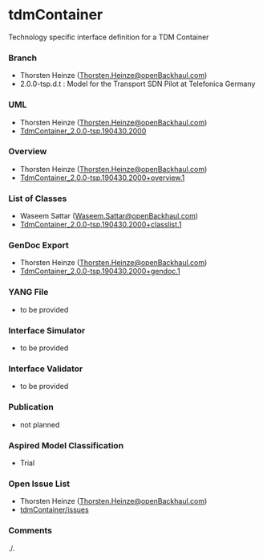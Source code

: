 # tdmContainer
Technology specific interface definition for a TDM Container

### Branch
- Thorsten Heinze (Thorsten.Heinze@openBackhaul.com)
- 2.0.0-tsp.d.t : Model for the Transport SDN Pilot at Telefonica Germany

### UML
- Thorsten Heinze (Thorsten.Heinze@openBackhaul.com)
- [TdmContainer_2.0.0-tsp.190430.2000](./TdmContainer_2.0.0-tsp.190430.2000.zip)

### Overview 
- Thorsten Heinze (Thorsten.Heinze@openBackhaul.com)
- [TdmContainer_2.0.0-tsp.190430.2000+overview.1](./TdmContainer_2.0.0-tsp.190430.2000+overview.1.png)

### List of Classes
- Waseem Sattar (Waseem.Sattar@openBackhaul.com)
- [TdmContainer_2.0.0-tsp.190430.2000+classlist.1](./TdmContainer_2.0.0-tsp.190430.2000+classlist.1.txt)

### GenDoc Export
- Thorsten Heinze (Thorsten.Heinze@openBackhaul.com)
- [TdmContainer_2.0.0-tsp.190430.2000+gendoc.1](./TdmContainer_2.0.0-tsp.190430.2000+gendoc.1.docx)

### YANG File
- to be provided

### Interface Simulator
- to be provided

### Interface Validator
- to be provided

### Publication
- not planned

### Aspired Model Classification
- Trial

### Open Issue List
- Thorsten Heinze (Thorsten.Heinze@openBackhaul.com)
- [tdmContainer/issues](../../issues)

### Comments
./.
